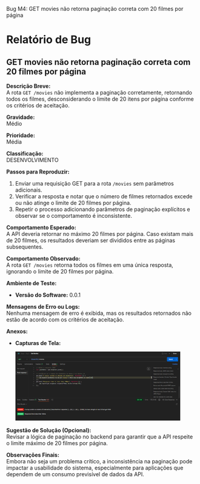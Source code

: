 Bug M4: GET movies não retorna paginação correta com 20 filmes por página

# Relatório de Bug

## GET movies não retorna paginação correta com 20 filmes por página

**Descrição Breve:**  
A rota `GET /movies` não implementa a paginação corretamente, retornando todos os filmes, desconsiderando o limite de 20 itens por página conforme os critérios de aceitação.

**Gravidade:**  
Médio

**Prioridade:**  
Média

**Classificação:**  
DESENVOLVIMENTO

**Passos para Reproduzir:**

1. Enviar uma requisição GET para a rota `/movies` sem parâmetros adicionais.
2. Verificar a resposta e notar que o número de filmes retornados excede ou não atinge o limite de 20 filmes por página.
3. Repetir o processo adicionando parâmetros de paginação explícitos e observar se o comportamento é inconsistente.

**Comportamento Esperado:**  
A API deveria retornar no máximo 20 filmes por página. Caso existam mais de 20 filmes, os resultados deveriam ser divididos entre as páginas subsequentes.

**Comportamento Observado:**  
A rota `GET /movies` retorna todos os filmes em uma única resposta, ignorando o limite de 20 filmes por página.

**Ambiente de Teste:**

- **Versão do Software:** 0.0.1

**Mensagens de Erro ou Logs:**  
Nenhuma mensagem de erro é exibida, mas os resultados retornados não estão de acordo com os critérios de aceitação.

**Anexos:**

- **Capturas de Tela:**
  <p>
    <img src="./../assets/evidenciaFilmes11.png" alt="evidencia get sem paginação" width="435"/>
</p>

**Sugestão de Solução (Opcional):**  
Revisar a lógica de paginação no backend para garantir que a API respeite o limite máximo de 20 filmes por página.

**Observações Finais:**  
Embora não seja um problema crítico, a inconsistência na paginação pode impactar a usabilidade do sistema, especialmente para aplicações que dependem de um consumo previsível de dados da API.
